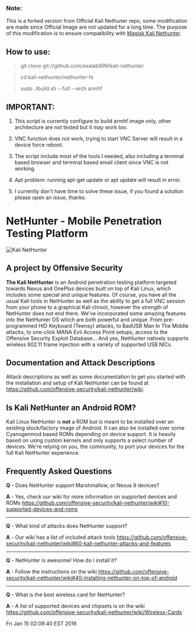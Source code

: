 ### Note:

This is a forked version from Official Kali Nethuner repo, some modification are made since Official Image are not updated for a long time. The purpose of this modification is to ensure compatibility with [Magisk Kali Nethunter](https://github.com/atarii/Magisk_Kali_Nethunter).

## How to use:

> git clone git://github.com/exalab999/kali-nethunter

> cd kali-nethunter/nethunter-fs

> sudo ./build.sh --full --arch armhf

## IMPORTANT:

1. This script is currently configure to build armhf image only, other architecture are not tested but it may work too.

2. VNC function does not work, trying to start VNC Server will result in a device force reboot.

3. The script include most of the tools I needed, also including a terminal based browser and terminal based email client since VNC is not working.

4. Apt problem: running apt-get update or apt update will result in error.

5. I currently don't have time to solve these issue, if you found a solution please open an issue, thanks.


# NetHunter - Mobile Penetration Testing Platform
![Kali NetHunter](https://raw.githubusercontent.com/offensive-security/kali-nethunter/master/images/nethunter-git-logo.png)
## A project by Offensive Security
**The Kali NetHunter** is an Android penetration testing platform targeted towards Nexus and OnePlus devices built on top of Kali Linux, which includes some special and unique features. 
Of course, you have all the usual Kali tools in NetHunter as well as the ability to get a full VNC session from your phone to a graphical Kali chroot, however the strength of NetHunter does not end there. 
We've incorporated some amazing features into the NetHunter OS which are both powerful and unique. From pre-programmed HID Keyboard (Teensy) attacks, to BadUSB Man In The Middle attacks, to one-click MANA Evil Access Point setups, access to the Offensive Security Exploit Database... 
And yes, NetHunter natively supports wireless 802.11 frame injection with a variety of supported USB NICs.

## Documentation and Attack Descriptions
Attack descriptions as well as some documentation to get you started with the installation and setup of Kali NetHunter can be found at https://github.com/offensive-security/kali-nethunter/wiki.

## Is Kali NetHunter an Android ROM?

Kali Linux NetHunter is **not** a ROM but is meant to be installed over an existing stock/factory image of Android. It can also be installed over some Cyanogenmod based ROMs depending on device support. It is heavily based on using custom kernels and only supports a select number of devices.
We're relying on you, the community, to port your devices for the full Kali NetHunter experience.

## Frequently Asked Questions
**Q** - Does NetHunter support Marshmallow, or Nexus 9 devices?

**A** - Yes, check our wiki for more information on supported devices and ROMs https://github.com/offensive-security/kali-nethunter/wiki#10-supported-devices-and-roms
<hr>

**Q** - What kind of attacks does NetHunter support?

**A** - Our wiki has a list of included attack tools https://github.com/offensive-security/kali-nethunter/wiki#60-kali-nethunter-attacks-and-features
<hr>

**Q** - NetHunter is awesome! How do I install it?

**A** - Follow the instructions on the wiki https://github.com/offensive-security/kali-nethunter/wiki#40-installing-nethunter-on-top-of-android
<hr>

**Q** - What is the best wireless card for NetHunter?

**A** - A list of supported devices and chipsets is on the wiki https://github.com/offensive-security/kali-nethunter/wiki/Wireless-Cards

Fri Jan  15 02:09:40 EST 2016

